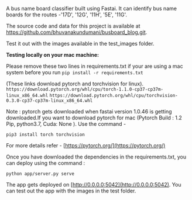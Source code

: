 A bus name board classifier built using Fastai. It can identify bus name boards for the routes -'17D', '12G', '11H', '5E', '11G'. 

The source code and data for this project is available at https://github.com/bhuvanakundumani/busboard_blog.git. 

Test it out with the images available in the test_images folder.

**Testing locally on your mac machine:**

Please remove these two lines in requirements.txt if your are using a mac system before you run    `pip install -r requirements.txt`

(These links download pytorch and torchvision for linux).
`https://download.pytorch.org/whl/cpu/torch-1.1.0-cp37-cp37m-linux_x86_64.whl`
`https://download.pytorch.org/whl/cpu/torchvision-0.3.0-cp37-cp37m-linux_x86_64.whl`

Note : pytorch gets downloaded when fastai version 1.0.46 is getting downloaded.If you want to download pytorch for mac (Pytorch Build : 1.2 Pip, python3.7, Cuda: None ). Use the command -

`pip3 install torch torchvision`

For more details refer - [https://pytorch.org/](https://pytorch.org/)

Once you have downloaded the dependencies in the requirements.txt, you can deploy using the command :

`python app/server.py serve`

The app gets deployed on [http://0.0.0.0:5042](http://0.0.0.0:5042). You can test out the app with the images in the test folder. 


